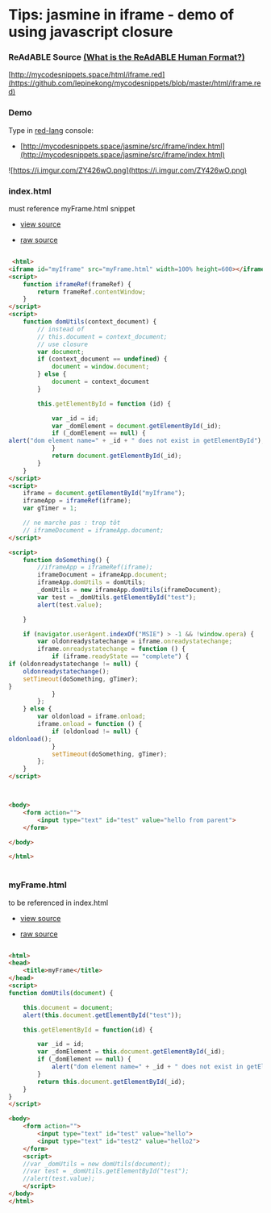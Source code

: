 
# Tips: jasmine in iframe - demo of using javascript closure


### ReAdABLE Source [(What is the ReAdABLE Human Format?)](http://readablehumanformat.com)

[http://mycodesnippets.space/html/iframe.red](https://github.com/lepinekong/mycodesnippets/blob/master/html/iframe.red)


### Demo

Type in [red-lang](https://www.red-lang.org/p/download.html) console: 
- [http://mycodesnippets.space/jasmine/src/iframe/index.html](http://mycodesnippets.space/jasmine/src/iframe/index.html)
                        
![https://i.imgur.com/ZY426wO.png](https://i.imgur.com/ZY426wO.png)
                    

### index.html

must reference myFrame.html snippet
- [view source](https://github.com/lepinekong/mycodesnippets/blob/master/jasmine/src/iframe/index.html)
                        
- [raw source](https://raw.githubusercontent.com/lepinekong/mycodesnippets/master/jasmine/src/iframe/index.html)
                        


```html

 <html>
<iframe id="myIframe" src="myFrame.html" width=100% height=600></iframe>
<script>
    function iframeRef(frameRef) {
        return frameRef.contentWindow;
    }
</script>
<script>
    function domUtils(context_document) {
        // instead of
        // this.document = context_document;
        // use closure
        var document;
        if (context_document == undefined) {
            document = window.document;
        } else {
            document = context_document
        }

        this.getElementById = function (id) {

            var _id = id;
            var _domElement = document.getElementById(_id);
            if (_domElement == null) {
alert("dom element name=" + _id + " does not exist in getElementById");
            }
            return document.getElementById(_id);
        }
    }
</script>
<script>
    iframe = document.getElementById("myIframe");
    iframeApp = iframeRef(iframe);
    var gTimer = 1;

    // ne marche pas : trop tôt
    // iframeDocument = iframeApp.document;
</script>

<script>
    function doSomething() {
        //iframeApp = iframeRef(iframe);
        iframeDocument = iframeApp.document;
        iframeApp.domUtils = domUtils;
        _domUtils = new iframeApp.domUtils(iframeDocument);
        var test = _domUtils.getElementById("test");
        alert(test.value);

    }

    if (navigator.userAgent.indexOf("MSIE") > -1 && !window.opera) {
        var oldonreadystatechange = iframe.onreadystatechange;
        iframe.onreadystatechange = function () {
            if (iframe.readyState == "complete") {
if (oldonreadystatechange != null) {
    oldonreadystatechange();
    setTimeout(doSomething, gTimer);
}
            }
        };
    } else {
        var oldonload = iframe.onload;
        iframe.onload = function () {
            if (oldonload != null) {
oldonload();
            }
            setTimeout(doSomething, gTimer);
        };
    }
</script>



<body>
    <form action="">
        <input type="text" id="test" value="hello from parent">
    </form>

</body>

</html>           
        
```



### myFrame.html

to be referenced in index.html
- [view source](https://github.com/lepinekong/mycodesnippets/blob/master/jasmine/src/iframe/myFrame.html)
                        
- [raw source](https://raw.githubusercontent.com/lepinekong/mycodesnippets/master/jasmine/src/iframe/myFrame.html)
                        


```html

<html>
<head>
    <title>myFrame</title>
</head>
<script>
function domUtils(document) {

    this.document = document;
    alert(this.document.getElementById("test"));

    this.getElementById = function(id) {

        var _id = id;
        var _domElement = this.document.getElementById(_id);
        if (_domElement == null) {
            alert("dom element name=" + _id + " does not exist in getElementById");
        }
        return this.document.getElementById(_id);
    }
}
</script>

<body>
    <form action="">
        <input type="text" id="test" value="hello">
        <input type="text" id="test2" value="hello2">        
    </form>
    <script>
    //var _domUtils = new domUtils(document);
    //var test = _domUtils.getElementById("test");
    //alert(test.value);
    </script>
</body>
</html>
        
```


